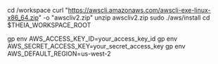 <!-- commands to install aws cli -->

cd /workspace
      curl "https://awscli.amazonaws.com/awscli-exe-linux-x86_64.zip" -o "awscliv2.zip"
      unzip awscliv2.zip
      sudo ./aws/install
      cd $THEIA_WORKSPACE_ROOT

<!-- aws configure -->

<!-- setup environment variables -->

gp env AWS_ACCESS_KEY_ID=your_access_key_id
gp env AWS_SECRET_ACCESS_KEY=your_secret_access_key
gp env AWS_DEFAULT_REGION=us-west-2